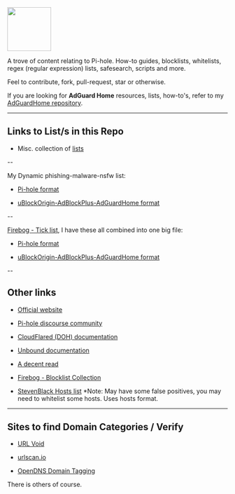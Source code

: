 <img src="https://raw.githubusercontent.com/lz-eng/pi-hole/main/images/pi-hole-image-transp.png" width="100" position="center">
  
<!-- # Pi-hole -->

A trove of content relating to Pi-hole. How-to guides, blocklists, whitelists, regex (regular expression) lists, safesearch, scripts and more. 

Feel to contribute, fork, pull-request, star or otherwise.

If you are looking for <b>AdGuard Home</b> resources, lists, how-to's, refer to my [AdGuardHome repository](https://github.com/lz-eng/AdGuardHome).

----

## Links to List/s in this Repo

* Misc. collection of [lists](lists)

--

My Dynamic phishing-malware-nsfw list:

* [Pi-hole format](dynamic-big-list/pi-hole-blocklist-phish-malware-nsfw.txt) 
 
* [uBlockOrigin-AdBlockPlus-AdGuardHome format](dynamic-big-list/easylist_format/lz-eng_easyList-phish-malware-nsfw.txt)

--

[Firebog - Tick list](https://v.firebog.net/hosts/lists.php?type=tick), I have these all combined into one big file:

* [Pi-hole format](dynamic-big-list/firebog-ticklist.list) 

* [uBlockOrigin-AdBlockPlus-AdGuardHome format](dynamic-big-list/easylist_format/lz-eng_easylist-firebog-ticklist.list)

--

<!-- [Other Lists list - adlists_2.list](lists/adlists_2.list) -->


## Other links

* [Official website](https://pi-hole.net/)

* [Pi-hole discourse community](https://discourse.pi-hole.net/)

* [CloudFlared (DOH) documentation](https://docs.pi-hole.net/guides/dns/cloudflared/)

* [Unbound documentation](https://docs.pi-hole.net/guides/dns/unbound/)

* [A decent read](https://obutterbach.medium.com/unlock-the-full-potential-of-pihole-e795342e0e36)

* [Firebog - Blocklist Collection](https://v.firebog.net/hosts/lists.php)

* [StevenBlack Hosts list](https://raw.githubusercontent.com/StevenBlack/hosts/master/hosts) *Note: May have some false positives, you may need to whitelist some hosts. Uses hosts format.

----

## Sites to find Domain Categories / Verify

* [URL Void](https://www.urlvoid.com)

* [urlscan.io](https://www.urlscan.io)

* [OpenDNS Domain Tagging](https://community.opendns.com/domaintagging/)

There is others of course.
